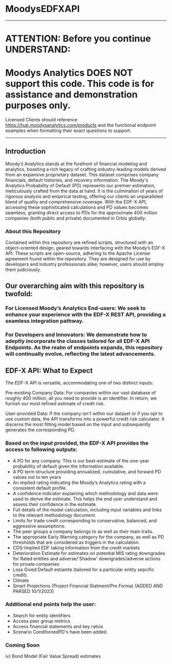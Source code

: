 

# MoodysEDFXAPI

------

# ATTENTION: Before you continue UNDERSTAND:

# Moodys Analytics DOES NOT support this code.  This code is for assistance and demonstration purposes only. 

Licensed Clients should reference https://hub.moodysanalytics.com/products and the functional endpoint examples when formatting their exact questions to support.

-----

## Introduction
Moody’s Analytics stands at the forefront of financial modeling and analytics, boasting a rich legacy of crafting industry-leading models derived from an expansive proprietary dataset. This dataset comprises company financials, default histories, and recovery information. The Moody's Analytics Probability of Default (PD) represents our premier estimation, meticulously crafted from the data at hand. It is the culmination of years of rigorous analysis and empirical testing, offering our clients an unparalleled blend of quality and comprehensive coverage. With the EDF-X API, accessing these sophisticated calculations and PD values becomes seamless, granting direct access to PDs for the approximate 400 million companies (both public and private) documented in Orbis globally.

### About this Repository
Contained within this repository are refined scripts, structured with an object-oriented design, geared towards interfacing with the Moody’s EDF-X API. These scripts are open-source, adhering to the Apache License agreement found within the repository. They are designed for use by developers and industry professionals alike; however, users should employ them judiciously.

## Our overarching aim with this repository is twofold:

### For Licensed Moody’s Analytics End-users: We seek to enhance your experience with the EDF-X REST API, providing a seamless integration pathway.

### For Developers and Innovators: We demonstrate how to adeptly incorporate the classes tailored for all EDF-X API Endpoints. As the realm of endpoints expands, this repository will continually evolve, reflecting the latest advancements.

## EDF-X API: What to Expect
The EDF-X API is versatile, accommodating one of two distinct inputs:

Pre-existing Company Data: For companies within our vast database of roughly 400 million, all you need to provide is an identifier. In return, we furnish our most refined estimate of credit risk.

User-provided Data: If the company isn't within our dataset or if you opt to use custom data, the API transforms into a powerful credit risk calculator. It discerns the most fitting model based on the input and subsequently generates the corresponding PD.

### Based on the input provided, the EDF-X API provides the access to following outputs:

- A PD for any company. This is our best-estimate of the one-year probability of default given the information available.
- A PD term structure providing annualized, cumulative, and forward PD values out to ten years
- An implied rating indicating the Moody’s Analytics rating with a consistent default profile.
- A confidence indicator explaining which methodology and data were used to derive the estimate. This helps the end user understand and assess their confidence in the estimate.
- Full details of the model calculation, including input variables and links to the relevant methodology document.
- Limits for trade credit corresponding to conservative, balanced, and aggressive assumptions.
- The peer groups a company belongs to as well as their main traits.
- The appropriate Early Warning category for the company, as well as PD thresholds that are considered as triggers in the calculation.
- CDS-Implied EDF taking information from the credit markets
- Deterioration Estimate for estimates on potential MIS rating downgrades for Rated entities and adverse/'Shadow' downgrades/adverse actions for private companies
- Loss Gived Default estiamte (tailored for a particular entity sepcific credit).
- Climate
- Smart Projections (Project Financial Statment/Pro Forma) (ADDED AND PARSED 10/1/2023)

### Additional end points help the user:

- Search for entity identifiers
- Access peer group metrics
- Access financial statements and key ratios
- Scenario ConditionedPD's have been added.
  



### Coming Soon

  
  iv) Bond Model (Fair Value Spread) estimates
  
